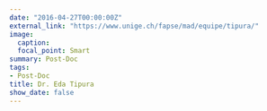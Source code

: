 ```yaml
---
date: "2016-04-27T00:00:00Z"
external_link: "https://www.unige.ch/fapse/mad/equipe/tipura/"
image:
  caption: 
  focal_point: Smart
summary: Post-Doc
tags:
- Post-Doc
title: Dr. Eda Tipura
show_date: false
---
```

